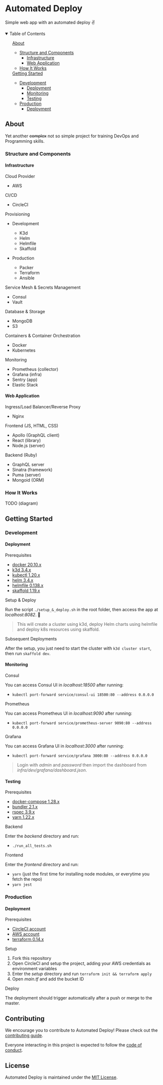 # Automated Deploy

Simple web app with an automated deploy :v:

<details open="open">
  <summary>Table of Contents</summary>
  <ul>
    <a href="#about">About</a>
    <ul>
      <li><a href="#structure-and-components">Structure and Components</a>
      <ul>
        <li><a href="#infrastructure">Infrastructure</a></li>
        <li><a href="#web-application">Web Application</a></li>
      </ul>
      </li>
      <li><a href="#how-it-works">How It Works</a></li>
    </ul>
    <a href="#getting-started">Getting Started</a>
    <ul>
      <li><a href="#development">Development</a>
      <ul>
        <li><a href="#deployment">Deployment</a></li>
        <li><a href="#monitoring">Monitoring</a></li>
        <li><a href="#testing">Testing</a></li>
      </ul>
      </li>
      <li><a href="#production">Production</a>
      <ul>
        <li><a href="#deployment">Deployment</a></li>
      </ul>
      </li>
    </ul>
  </ul>
</details>

## About

Yet another ~~complex~~ not so simple project for training DevOps and Programming skills.

### Structure and Components

#### Infrastructure

Cloud Provider

- AWS

CI/CD

- CircleCI

Provisioning

- Development

  - K3d
  - Helm
  - Helmfile
  - Skaffold

- Production
  
  - Packer
  - Terraform
  - Ansible

Service Mesh & Secrets Management

- Consul
- Vault

Database & Storage

- MongoDB
- S3

Containers & Container Orchestration

- Docker
- Kubernetes

Monitoring

- Prometheus (collector)
- Grafana (infra)
- Sentry (app)
- Elastic Stack

#### Web Application

Ingress/Load Balancer/Reverse Proxy

- Nginx

Frontend (JS, HTML, CSS)

- Apollo (GraphQL client)
- React (library)
- Node.js (server)

Backend (Ruby)

- GraphQL server
- Sinatra (framework)
- Puma (server)
- Mongoid (ORM)

### How It Works

TODO (diagram)

## Getting Started

### Development

#### Deployment

Prerequisites

- [docker 20.10.x](https://www.docker.com/get-started)
- [k3d 3.4.x](https://k3d.io/)
- [kubectl 1.20.x](https://kubernetes.io/docs/tasks/tools/install-kubectl/)
- [helm 3.4.x](https://helm.sh/docs/intro/install/)
- [helmfile 0.138.x](https://github.com/roboll/helmfile)
- [skaffold 1.19.x](https://skaffold.dev/docs/install/)

Setup & Deploy

Run the script `./setup_&_deploy.sh` in the root folder, then access the app at *localhost:8082*. :clap:

> This will create a cluster using k3d, deploy Helm charts using helmfile and deploy k8s resources using skaffold.

Subsequent Deployments

After the setup, you just need to start the cluster with `k3d cluster start`, then run `skaffold dev`.

#### Monitoring

Consul

You can access Consul UI in *localhost:18500* after running:

- `kubectl port-forward service/consul-ui 18500:80 --address 0.0.0.0`

Prometheus

You can access Prometheus UI in *localhost:9090* after running:

- `kubectl port-forward service/prometheus-server 9090:80 --address 0.0.0.0`

Grafana

You can access Grafana UI in *localhost:3000* after running:

- `kubectl port-forward service/grafana 3000:80 --address 0.0.0.0`

> Login with *admin* and *password* then import the dashboard from *infra/dev/grafana/dashboard.json*.

#### Testing

Prerequisites

- [docker-compose 1.28.x](https://docs.docker.com/compose/install/)
- [bundler 2.1.x](https://bundler.io/)
- [rspec 3.9.x](https://rspec.info/)
- [yarn 1.22.x](https://yarnpkg.com/getting-started/install)

Backend

Enter the *backend* directory and run:

- `./run_all_tests.sh`

Frontend

Enter the *frontend* directory and run:

- `yarn` (just the first time for installing node modules, or everytime you fetch the repo)
- `yarn jest`

### Production

#### Deployment

Prerequisites

- [CircleCI account](https://app.circleci.com/dashboard)
- [AWS account](https://console.aws.amazon.com)
- [terraform 0.14.x](https://www.terraform.io/downloads.html)

Setup

1. Fork this repository
2. Open CircleCI and setup the project, adding your AWS credentials as environment variables
3. Enter the *setup* directory and run `terraform init && terraform apply`
4. Open *main.tf* and add the bucket ID

Deploy

The deployment should trigger automatically after a push or merge to the master.

## Contributing

We encourage you to contribute to Automated Deploy! Please check out the
[contributing guide](https://github.com/lucasmari/automated-deploy/blob/master/CONTRIBUTING.md).

Everyone interacting in this project is expected to follow the [code of conduct](https://github.com/lucasmari/automated-deploy/blob/master/CODE_OF_CONDUCT.md).

## License

Automated Deploy is maintained under the [MIT License](https://opensource.org/licenses/MIT).